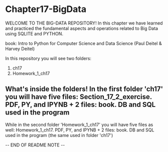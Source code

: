 # Chapter17-BigData

WELCOME TO THE BIG-DATA REPOSITORY!
In this chapter we have learned and practiced the fundamental aspects and operations related to Big Data using SQLITE and PYTHON.

book: Intro to Python for Computer Science and Data Science (Paul Deitel & Harvey Deitel)

In this repository you will see two folders:
  1) ch17
  2) Homework_1_ch17

What's inside the folders!
In the first folder 'ch17' you will have five files: Section_17_2_exercise. PDF, PY, and IPYNB + 2 files: book. DB and SQL used in the program
-
While in the second folder 'Homework_1_ch17' you will have five files as well: Homework_1_ch17. PDF, PY, and IPYNB + 2 files: book. DB and SQL used in the program (the same used in folder 'ch17')

-- END OF README NOTE -- 
